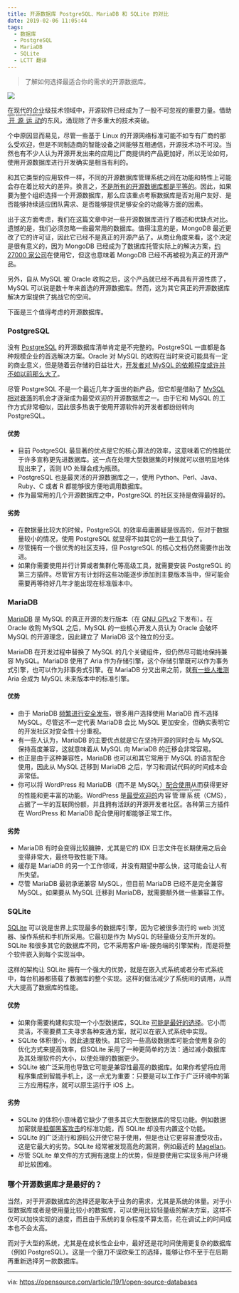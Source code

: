 ```yaml
---
title: 开源数据库 PostgreSQL、MariaDB 和 SQLite 的对比
date: 2019-02-06 11:05:44
tags:
  - 数据库
  - PostgreSQL
  - MariaDB
  - SQLite
  - LCTT 翻译
---
```


>  了解如何选择最适合你的需求的开源数据库。

![](https://opensource.com/sites/default/files/styles/image-full-size/public/lead-images/data_container_block.png?itok=S8MbXEYw)

在现代的企业级技术领域中，开源软件已经成为了一股不可忽视的重要力量。借助<ruby>[开源运动][1]<rt>open source movement</rt></ruby>的东风，涌现除了许多重大的技术突破。

个中原因显而易见，尽管一些基于 Linux 的开源网络标准可能不如专有厂商的那么受欢迎，但是不同制造商的智能设备之间能够互相通信，开源技术功不可没。当然也有不少人认为开源开发出来的应用比厂商提供的产品更加好，所以无论如何，使用开源数据库进行开发确实是相当有利的。

和其它类型的应用软件一样，不同的开源数据库管理系统之间在功能和特性上可能会存在着比较大的差异。换言之，[不是所有的开源数据库都是平等的][2]。因此，如果要为整个组织选择一个开源数据库，那么应该重点考察数据库是否对用户友好、是否能够持续适应团队需求、是否能够提供足够安全的功能等方面的因素。

出于这方面考虑，我们在这篇文章中对一些开源数据库进行了概述和优缺点对比。遗憾的是，我们必须忽略一些最常用的数据库。值得注意的是，MongoDB 最近更改了它的许可证，因此它已经不是真正的开源产品了。从商业角度来看，这个决定是很有意义的，因为 MongoDB 已经成为了数据库托管实际上的解决方案，[约 27000 家公司][3]在使用它，但这也意味着 MongoDB 已经不再被视为真正的开源产品。

另外，自从 MySQL 被 Oracle 收购之后，这个产品就已经不再具有开源性质了，MySQL 可以说是数十年来首选的开源数据库。然而，这为其它真正的开源数据库解决方案提供了挑战它的空间。

下面是三个值得考虑的开源数据库。

### PostgreSQL

没有 [PostgreSQL][4] 的开源数据库清单肯定是不完整的。PostgreSQL 一直都是各种规模企业的首选解决方案。Oracle 对 MySQL 的收购在当时来说可能具有一定的商业意义，但是随着云存储的日益壮大，[开发者对 MySQL 的依赖程度或许并不如以前那么大了][5]。

尽管 PostgreSQL 不是一个最近几年才面世的新产品，但它却是借助了 [MySQL 相对衰落][6]的机会才逐渐成为最受欢迎的开源数据库之一。由于它和 MySQL 的工作方式非常相似，因此很多热衷于使用开源软件的开发者都纷纷转向 PostgreSQL。

#### 优势

  * 目前 PostgreSQL 最显著的优点是它的核心算法的效率，这意味着它的性能优于许多宣称更先进数据库。这一点在处理大型数据集的时候就可以很明显地体现出来了，否则 I/O 处理会成为瓶颈。
  * PostgreSQL 也是最灵活的开源数据库之一，使用 Python、Perl、Java、Ruby、C 或者 R 都能够很方便地调用数据库。
  * 作为最常用的几个开源数据库之中，PostgreSQL 的社区支持是做得最好的。

#### 劣势

  * 在数据量比较大的时候，PostgreSQL 的效率毋庸置疑是很高的，但对于数据量较小的情况，使用 PostgreSQL 就显得不如其它的一些工具快了。
  * 尽管拥有一个很优秀的社区支持，但 PostgreSQL 的核心文档仍然需要作出改进。
  * 如果你需要使用并行计算或者集群化等高级工具，就需要安装 PostgreSQL 的第三方插件。尽管官方有计划将这些功能逐步添加到主要版本当中，但可能会需要再等待好几年才能出现在标准版本中。

### MariaDB

[MariaDB][7] 是 MySQL 的真正开源的发行版本（在 [GNU GPLv2][8] 下发布）。在 Oracle 收购 MySQL 之后，MySQL 的一些核心开发人员认为 Oracle 会破坏 MySQL 的开源理念，因此建立了 MariaDB 这个独立的分支。

MariaDB 在开发过程中替换了 MySQL 的几个关键组件，但仍然尽可能地保持兼容 MySQL。MariaDB 使用了 Aria 作为存储引擎，这个存储引擎既可以作为事务式引擎，也可以作为非事务式引擎。在 MariaDB 分叉出来之前，就[有一些人推测][10] Aria 会成为 MySQL 未来版本中的标准引擎。

#### 优势

  * 由于 MariaDB [频繁进行安全发布][11]，很多用户选择使用 MariaDB 而不选择 MySQL。尽管这不一定代表 MariaDB 会比 MySQL 更加安全，但确实表明它的开发社区对安全性十分重视。
  * 有一些人认为，MariaDB 的主要优点就是它在坚持开源的同时会与 MySQL 保持高度兼容，这就意味着从 MySQL 向 MariaDB 的迁移会非常容易。
  * 也正是由于这种兼容性，MariaDB 也可以和其它常用于 MySQL 的语言配合使用，因此从 MySQL 迁移到 MariaDB 之后，学习和调试代码的时间成本会非常低。
  * 你可以将 WordPress 和 MariaDB（而不是 MySQL）[配合使用][12]从而获得更好的性能和更丰富的功能。WordPress 是[最受欢迎的][13]<ruby>内容管理系统<rt>Content Management System</rt></ruby>（CMS），占据了一半的互联网份额，并且拥有活跃的开源开发者社区。各种第三方插件在 WordPress 和 MariaDB 配合使用时都能够正常工作。

#### 劣势

  * MariaDB 有时会变得比较臃肿，尤其是它的 IDX 日志文件在长期使用之后会变得非常大，最终导致性能下降。
  * 缓存是 MariaDB 的另一个工作领域，并没有期望中那么快，这可能会让人有所失望。
  * 尽管 MariaDB 最初承诺兼容 MySQL，但目前 MariaDB 已经不是完全兼容 MySQL。如果要从 MySQL 迁移到 MariaDB，就需要额外做一些兼容工作。

### SQLite

[SQLite][14] 可以说是世界上实现最多的数据库引擎，因为它被很多流行的 web 浏览器、操作系统和手机所采用。它最初是作为 MySQL 的轻量级分支所开发的。SQLite 和很多其它的数据库不同，它不采用客户端-服务端的引擎架构，而是将整个软件嵌入到每个实现当中。

这样的架构让 SQLite 拥有一个强大的优势，就是在嵌入式系统或者分布式系统中，每台机器都搭载了数据库的整个实现。这样的做法减少了系统间的调用，从而大大提高了数据库的性能。

#### 优势

  * 如果你需要构建和实现一个小型数据库，SQLite [可能是最好的选择][15]。它小而灵活，不需要费工夫寻求各种变通方案，就可以在嵌入式系统中实现。
  * SQLite 体积很小，因此速度极快。其它的一些高级数据库可能会使用复杂的优化方式来提高效率，但SQLite 采用了一种更简单的方法：通过减小数据库及其处理软件的大小，以使处理的数据更少。
  * SQLite 被广泛采用也导致它可能是兼容性最高的数据库。如果你希望将应用程序集成到智能手机上，这一点尤为重要：只要是可以工作于广泛环境中的第三方应用程序，就可以原生运行于 iOS 上。

#### 劣势

  * SQLite 的体积小意味着它缺少了很多其它大型数据库的常见功能。例如数据加密就是[抵御黑客攻击][16]的标准功能，而 SQLite 却没有内置这个功能。
  * SQLite 的广泛流行和源码公开使它易于使用，但是也让它更容易遭受攻击。这是它最大的劣势。SQLite 经常被发现高危的漏洞，例如最近的 [Magellan][17]。
  * 尽管 SQLite 单文件的方式拥有速度上的优势，但是要使用它实现多用户环境却比较困难。

### 哪个开源数据库才是最好的？

当然，对于开源数据库的选择还是取决于业务的需求，尤其是系统的体量。对于小型数据库或者是使用量比较小的数据库，可以使用比较轻量级的解决方案，这样不仅可以加快实现的速度，而且由于系统的复杂程度不算太高，花在调试上的时间成本也不会太高。

而对于大型的系统，尤其是在成长性企业中，最好还是花时间使用更复杂的数据库（例如 PostgreSQL）。这是一个磨刀不误砍柴工的选择，能够让你不至于在后期再重新选择另一款数据库。

--------------------------------------------------------------------------------

via: https://opensource.com/article/19/1/open-source-databases

[a]: https://opensource.com/users/sambocetta
[b]: https://github.com/lujun9972
[1]: https://opensource.com/article/18/2/pivotal-moments-history-open-source
[2]: https://blog.capterra.com/free-database-software/
[3]: https://idatalabs.com/tech/products/mongodb
[4]: https://www.postgresql.org/
[5]: https://www.theregister.co.uk/2018/05/31/rise_of_the_open_source_data_strategies/
[6]: https://www.itworld.com/article/2721995/big-data/signs-of-mysql-decline-on-horizon.html
[7]: https://mariadb.org/
[8]: https://github.com/MariaDB/server/blob/10.4/COPYING
[9]: https://mariadb.com/about-us/
[10]: http://kb.askmonty.org/en/aria-faq
[11]: https://mariadb.org/tag/security/
[12]: https://mariadb.com/resources/blog/how-to-install-and-run-wordpress-with-mariadb/
[13]: https://websitesetup.org/popular-cms/
[14]: https://www.sqlite.org/index.html
[15]: https://www.sqlite.org/aff_short.html
[16]: https://hostingcanada.org/most-common-website-vulnerabilities/
[17]: https://www.securitynewspaper.com/2018/12/18/critical-vulnerability-in-sqlite-you-should-update-now/


